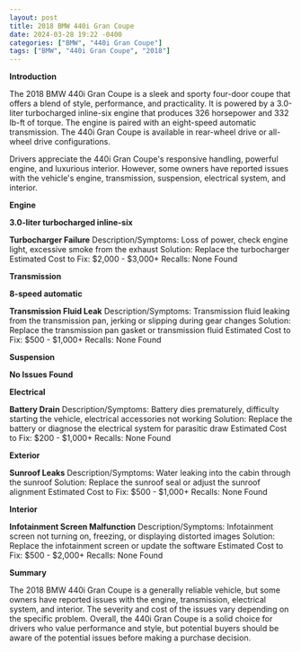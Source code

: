 ```yaml
---
layout: post
title: 2018 BMW 440i Gran Coupe
date: 2024-03-28 19:22 -0400
categories: ["BMW", "440i Gran Coupe"]
tags: ["BMW", "440i Gran Coupe", "2018"]
---
```

**Introduction**

The 2018 BMW 440i Gran Coupe is a sleek and sporty four-door coupe that offers a blend of style, performance, and practicality. It is powered by a 3.0-liter turbocharged inline-six engine that produces 326 horsepower and 332 lb-ft of torque. The engine is paired with an eight-speed automatic transmission. The 440i Gran Coupe is available in rear-wheel drive or all-wheel drive configurations.

Drivers appreciate the 440i Gran Coupe's responsive handling, powerful engine, and luxurious interior. However, some owners have reported issues with the vehicle's engine, transmission, suspension, electrical system, and interior.

**Engine**

**3.0-liter turbocharged inline-six**

**Turbocharger Failure**
Description/Symptoms: Loss of power, check engine light, excessive smoke from the exhaust
Solution: Replace the turbocharger
Estimated Cost to Fix: $2,000 - $3,000+
Recalls: None Found

**Transmission**

**8-speed automatic**

**Transmission Fluid Leak**
Description/Symptoms: Transmission fluid leaking from the transmission pan, jerking or slipping during gear changes
Solution: Replace the transmission pan gasket or transmission fluid
Estimated Cost to Fix: $500 - $1,000+
Recalls: None Found

**Suspension**

**No Issues Found**

**Electrical**

**Battery Drain**
Description/Symptoms: Battery dies prematurely, difficulty starting the vehicle, electrical accessories not working
Solution: Replace the battery or diagnose the electrical system for parasitic draw
Estimated Cost to Fix: $200 - $1,000+
Recalls: None Found

**Exterior**

**Sunroof Leaks**
Description/Symptoms: Water leaking into the cabin through the sunroof
Solution: Replace the sunroof seal or adjust the sunroof alignment
Estimated Cost to Fix: $500 - $1,000+
Recalls: None Found

**Interior**

**Infotainment Screen Malfunction**
Description/Symptoms: Infotainment screen not turning on, freezing, or displaying distorted images
Solution: Replace the infotainment screen or update the software
Estimated Cost to Fix: $500 - $2,000+
Recalls: None Found

**Summary**

The 2018 BMW 440i Gran Coupe is a generally reliable vehicle, but some owners have reported issues with the engine, transmission, electrical system, and interior. The severity and cost of the issues vary depending on the specific problem. Overall, the 440i Gran Coupe is a solid choice for drivers who value performance and style, but potential buyers should be aware of the potential issues before making a purchase decision.
